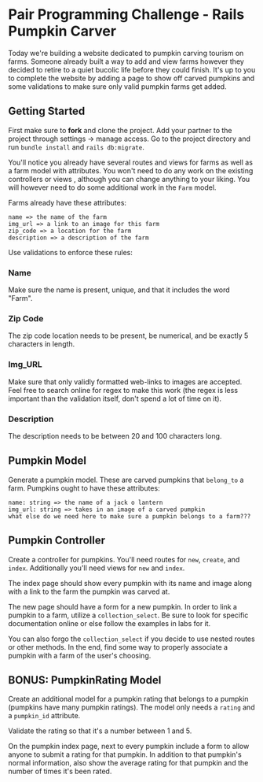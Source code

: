 # Pair Programming Challenge - Rails Pumpkin Carver

Today we're building a website dedicated to pumpkin carving tourism on farms. Someone already built a way to add and view farms however they decided to retire to a quiet bucolic life before they could finish. It's up to you to complete the website by adding a page to show off carved pumpkins and some validations to make sure only valid pumpkin farms get added.

## Getting Started

First make sure to **fork** and clone the project. Add your partner to the project through settings -> manage access. Go to the project directory and run `bundle install` and `rails db:migrate`.

You'll notice you already have several routes and views for farms as well as a farm model with attributes. You won't need to do any work on the existing controllers or views , although you can change anything to your liking. You will however need to do some additional work in the `Farm` model.

Farms already have these attributes:

```
name => the name of the farm
img_url => a link to an image for this farm
zip_code => a location for the farm
description => a description of the farm
```

Use validations to enforce these rules:

### Name

Make sure the name is present, unique, and that it includes the word "Farm".

### Zip Code

The zip code location needs to be present, be numerical, and be exactly 5 characters in length.

### Img_URL

Make sure that only validly formatted web-links to images are accepted. Feel free to search online for regex to make this work (the regex is less important than the validation itself, don't spend a lot of time on it).

### Description

The description needs to be between 20 and 100 characters long.

## Pumpkin Model

Generate a pumpkin model. These are carved pumpkins that `belong_to` a farm. Pumpkins ought to have these attributes:

```
name: string => the name of a jack o lantern
img_url: string => takes in an image of a carved pumpkin
what else do we need here to make sure a pumpkin belongs to a farm???
```

## Pumpkin Controller

Create a controller for pumpkins. You'll need routes for `new`, `create`, and `index`. Additionally you'll need views for `new` and `index`.

The index page should show every pumpkin with its name and image along with a link to the farm the pumpkin was carved at.

The new page should have a form for a new pumpkin. In order to link a pumpkin to a farm, utilize a `collection_select`. Be sure to look for specific documentation online or else follow the examples in labs for it.

You can also forgo the `collection_select` if you decide to use nested routes or other methods. In the end, find some way to properly associate a pumpkin with a farm of the user's choosing.

## BONUS: PumpkinRating Model

Create an additional model for a pumpkin rating that belongs to a pumpkin (pumpkins have many pumpkin ratings). The model only needs a `rating` and a `pumpkin_id` attribute.

Validate the rating so that it's a number between 1 and 5.

On the pumpkin index page, next to every pumpkin include a form to allow anyone to submit a rating for that pumpkin. In addition to that pumpkin's normal information, also show the average rating for that pumpkin and the number of times it's been rated.
